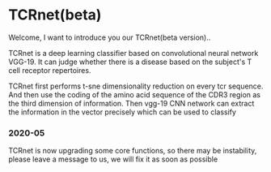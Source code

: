 # TCRnet(beta)

Welcome, I want to introduce you our TCRnet(beta version)..

 TCRnet is a deep learning classifier based on convolutional neural network VGG-19. It can judge whether there is a disease based on the  subject's T cell receptor repertoires.
 
 
 TCRnet first performs t-sne dimensionality reduction on every tcr sequence. And then use the coding of the amino acid sequence of the CDR3 region as the third dimension of information. Then vgg-19 CNN network can extract the information in the vector precisely which can be used to classify

### 2020-05
TCRnet is now upgrading some core functions, so there may be instability, please leave a message to us, we will fix it as soon as possible
